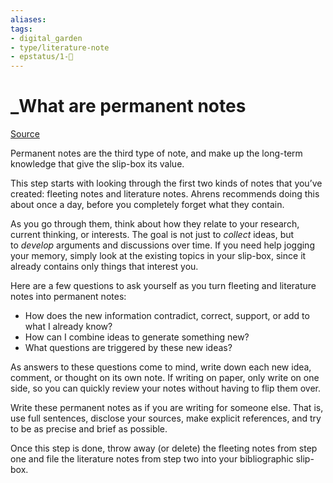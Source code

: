 ```yaml
---
aliases: 
tags: 
- digital_garden
- type/literature-note
- epstatus/1-🌱
---
```

# _What are permanent notes
[Source](https://fortelabs.co/blog/how-to-take-smart-notes/)

Permanent notes are the third type of note, and make up the long-term knowledge that give the slip-box its value.

This step starts with looking through the first two kinds of notes that you’ve created: fleeting notes and literature notes. Ahrens recommends doing this about once a day, before you completely forget what they contain.

As you go through them, think about how they relate to your research, current thinking, or interests. The goal is not just to _collect_ ideas, but to _develop_ arguments and discussions over time. If you need help jogging your memory, simply look at the existing topics in your slip-box, since it already contains only things that interest you. 

Here are a few questions to ask yourself as you turn fleeting and literature notes into permanent notes:

-   How does the new information contradict, correct, support, or add to what I already know?
-   How can I combine ideas to generate something new?
-   What questions are triggered by these new ideas?

As answers to these questions come to mind, write down each new idea, comment, or thought on its own note. If writing on paper, only write on one side, so you can quickly review your notes without having to flip them over.

Write these permanent notes as if you are writing for someone else. That is, use full sentences, disclose your sources, make explicit references, and try to be as precise and brief as possible. 

Once this step is done, throw away (or delete) the fleeting notes from step one and file the literature notes from step two into your bibliographic slip-box.